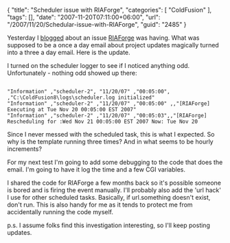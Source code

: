 {
	"title": "Scheduler issue with RIAForge",
	"categories": [
		"ColdFusion"
	],
	"tags": [],
	"date": "2007-11-20T07:11:00+06:00",
	"url": "/2007/11/20/Schedular-issue-with-RIAForge",
	"guid": "2485"
}

Yesterday I <a href="http://www.raymondcamden.com/index.cfm/2007/11/19/Multiple-Emails-from-RIAForge-Yes-I-know">blogged</a> about an issue <a href="http://www.riaforge.org">RIAForge</a> was having. What was supposed to be a once a day email about project updates magically turned into a three a day email. Here is the update.

I turned on the scheduler logger to see if I noticed anything odd. Unfortunately - nothing odd showed up there:

<code>
"Information" ,"scheduler-2", "11/20/07" ,"00:05:00", ,"C:\ColdFusion8\logs\scheduler.log initialized"
"Information" ,"scheduler-2" ,"11/20/07" ,"00:05:00" ,,"[RIAForge] Executing at Tue Nov 20 00:05:00 EST 2007"
"Information" ,"scheduler-2" ,"11/20/07" ,"00:05:03",,"[RIAForge] Rescheduling for :Wed Nov 21 00:05:00 EST 2007 Now: Tue Nov 20 
</code>

Since I never messed with the scheduled task, this is what I expected. So why is the template running three times? And in what seems to be hourly increments?

For my next test I'm going to add some debugging to the code that does the email. I'm going to have it log the time and a few CGI variables. 

I shared the code for RIAForge a few months back so it's possible someone is bored and is firing the event manually. I'll probably also add the 'url hack' I use for other scheduled tasks. Basically, if url.something doesn't exist, don't run. This is also handy for me as it tends to protect me from accidentally running the code myself.

p.s. I assume folks find this investigation interesting, so I'll keep posting updates.